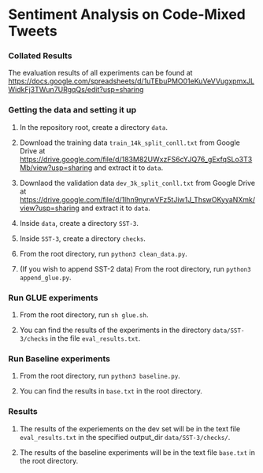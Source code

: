 

# Sentiment Analysis on Code-Mixed Tweets


### Collated Results
The evaluation results of all experiments can be found at https://docs.google.com/spreadsheets/d/1uTEbuPMO01eKuVeVVugxpmxJLWidkFj3TWun7URgqQs/edit?usp=sharing

### Getting the data and setting it up

1. In the repository root, create a directory `data`.

2. Download the training data `train_14k_split_conll.txt` from Google Drive at https://drive.google.com/file/d/183M82UWxzFS6cYJQ76_gExfqSLo3T3Mb/view?usp=sharing and extract it to `data`.

3. Downlaod the validation data `dev_3k_split_conll.txt` from Google Drive at https://drive.google.com/file/d/1lhn9nyrwVFz5tJiw1J_ThswOKyyaNXmk/view?usp=sharing and extract it to `data`.

4. Inside `data`, create a directory `SST-3`.

5. Inside `SST-3`, create a directory `checks`.

6. From the root directory, run `python3 clean_data.py`.

7. (If you wish to append SST-2 data) From the root directory, run `python3 append_glue.py`.

### Run GLUE experiments

1. From the root directory, run `sh glue.sh`.

2. You can find the results of the experiments in the directory `data/SST-3/checks` in the file `eval_results.txt`.

### Run Baseline experiments

1. From the root directory, run `python3 baseline.py`.

2. You can find the results in `base.txt` in the root directory.

### Results

1. The results of the experiements on the dev set will be in the text file `eval_results.txt` in the specified output_dir `data/SST-3/checks/`.

2. The results of the baseline experiments will be in the text file `base.txt` in the root directory.

